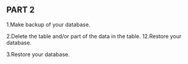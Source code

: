 ## PART 2

1.Make backup of your database.


2.Delete the table and/or part of the data in the table. 12.Restore your database.


3.Restore your database.
